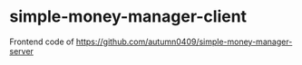 # simple-money-manager-client

Frontend code of <https://github.com/autumn0409/simple-money-manager-server>
